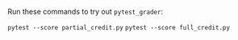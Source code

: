 Run these commands to try out `pytest_grader`:

`pytest --score partial_credit.py`
`pytest --score full_credit.py`